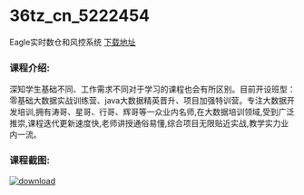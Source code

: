 # 36tz_cn_5222454
Eagle实时数仓和风控系统
[下载地址](http://www.36tz.cn/article/5222454 "下载地址")
### 课程介绍:
深知学生基础不同、工作需求不同对于学习的课程也会有所区别。目前开设班型：零基础大数据实战训练营、java大数据精英晋升、项目加强特训营。专注大数据开发培训,拥有涛哥、星哥、行哥、辉哥等一众业内名师,在大数据培训领域,受到广泛推崇,课程迭代更新速度快,老师讲授通俗易懂,综合项目无限贴近实战,教学实力业内一流。

### 课程截图:
[![download](http://36tz.cn/muke_img/2022_01_2-34.png "下载地址")](http://www.36tz.cn "下载地址")
